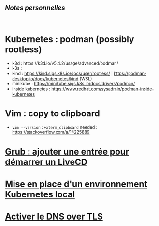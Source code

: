 ***Notes personnelles***
---
<br />

# Kubernetes : podman (possibly rootless)
- k3d : https://k3d.io/v5.4.2/usage/advanced/podman/
- k3s : 
- kind : https://kind.sigs.k8s.io/docs/user/rootless/ | https://podman-desktop.io/docs/kubernetes/kind (WSL)
- minikube : https://minikube.sigs.k8s.io/docs/drivers/podman/
- inside kubernetes : https://www.redhat.com/sysadmin/podman-inside-kubernetes

# Vim : copy to clipboard
- `vim --version` : `+xterm_clipboard` needed :  https://stackoverflow.com/a/14225889

# [Grub : ajouter une entrée pour démarrer un LiveCD](1/README.md)

# [Mise en place d'un environnement Kubernetes local](2/README.md)

# [Activer le DNS over TLS](3/README.md)
